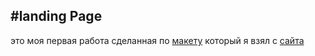 ## #landing Page

это моя первая работа сделанная по [макету](https://www.figma.com/file/2rdy1qjBTl7D6BAC8S4qlf/Webovio?type=design&node-id=7-3&mode=design&t=ACdmPZgbZ2MRltBC-0) который я взял с [сайта](https://verstaem.online/) 


